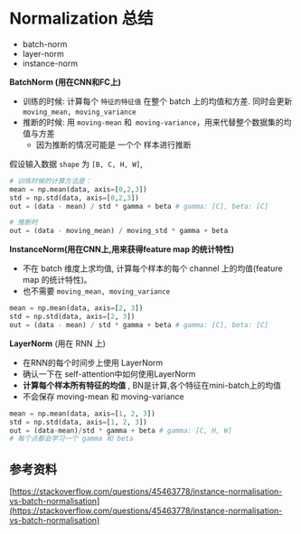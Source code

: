 # Normalization 总结

* batch-norm
* layer-norm
* instance-norm



**BatchNorm (用在CNN和FC上)** 

* 训练的时候: 计算每个 `特征的特征值` 在整个 batch 上的均值和方差. 同时会更新 `moving_mean, moving_variance`
* 推断的时候: 用 `moving-mean` 和` moving-variance`，用来代替整个数据集的均值与方差
  * 因为推断的情况可能是 一个个 样本进行推断

假设输入数据 `shape` 为 `[B, C, H, W]`,  

```python
# 训练时候的计算方法是：
mean = np.mean(data, axis=[0,2,3])
std = np.std(data, axis=[0,2,3])
out = (data - mean) / std * gamma + beta # gamma: [C], beta: [C]

# 推断时
out = (data - moving_mean) / moving_std * gamma + beta
```



**InstanceNorm(用在CNN上,用来获得feature map 的统计特性)**

* 不在 batch 维度上求均值, 计算每个样本的每个 channel  上的均值(feature map 的统计特性)。
* 也不需要 `moving_mean, moving_variance`

```python
mean = np.mean(data, axis=[2, 3])
std = np.std(data, axis=[2, 3])
out = (data - mean) / std * gamma + beta # gamma: [C], beta: [C]
```



**LayerNorm** (用在 RNN 上)

* 在RNN的每个时间步上使用 LayerNorm
* 确认一下在 self-attention中如何使用LayerNorm
* **计算每个样本所有特征的均值** , BN是计算,各个特征在mini-batch上的均值
* 不会保存 moving-mean 和 moving-variance

```python
mean = np.mean(data, axis=[1, 2, 3])
std = np.std(data, axis=[1, 2, 3])
out = (data-mean)/std * gamma + beta # gamma: [C, H, W] 
# 每个点都会学习一个 gamma 和 beta
```





## 参考资料

[https://stackoverflow.com/questions/45463778/instance-normalisation-vs-batch-normalisation](https://stackoverflow.com/questions/45463778/instance-normalisation-vs-batch-normalisation)